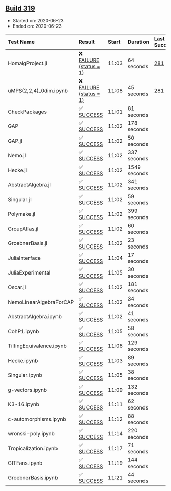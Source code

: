 ## [Build 319](https://oscarci.mathematik.uni-kl.de/job/oscar-stable/319/)

* Started on: 2020-06-23
* Ended on: 2020-06-23

| Test Name    | Result | Start | Duration | Last Success | First Failure |
|:-------------|:-------|:------|:---------|:-------------|:--------------|
| HomalgProject.jl | ❌ [FAILURE (status = 1)](https://oscarci.mathematik.uni-kl.de/job/oscar-stable/319/artifact/logs/build-319/HomalgProject.jl.log) | 11:03 | 64 seconds | [281](https://oscarci.mathematik.uni-kl.de/job/oscar-stable/281/) | [282](https://oscarci.mathematik.uni-kl.de/job/oscar-stable/282/) |
| uMPS(2,2,4)_0dim.ipynb | ❌ [FAILURE (status = 1)](https://oscarci.mathematik.uni-kl.de/job/oscar-stable/319/artifact/logs/build-319/uMPS-2-2-4-_0dim.ipynb.log) | 11:08 | 45 seconds | [281](https://oscarci.mathematik.uni-kl.de/job/oscar-stable/281/) | [282](https://oscarci.mathematik.uni-kl.de/job/oscar-stable/282/) |
| CheckPackages | ✅ [SUCCESS](https://oscarci.mathematik.uni-kl.de/job/oscar-stable/319/artifact/logs/build-319/CheckPackages.log) | 11:01 | 81 seconds |  |  |
| GAP | ✅ [SUCCESS](https://oscarci.mathematik.uni-kl.de/job/oscar-stable/319/artifact/logs/build-319/GAP.log) | 11:02 | 178 seconds |  |  |
| GAP.jl | ✅ [SUCCESS](https://oscarci.mathematik.uni-kl.de/job/oscar-stable/319/artifact/logs/build-319/GAP.jl.log) | 11:02 | 50 seconds |  |  |
| Nemo.jl | ✅ [SUCCESS](https://oscarci.mathematik.uni-kl.de/job/oscar-stable/319/artifact/logs/build-319/Nemo.jl.log) | 11:02 | 337 seconds |  |  |
| Hecke.jl | ✅ [SUCCESS](https://oscarci.mathematik.uni-kl.de/job/oscar-stable/319/artifact/logs/build-319/Hecke.jl.log) | 11:02 | 1549 seconds |  |  |
| AbstractAlgebra.jl | ✅ [SUCCESS](https://oscarci.mathematik.uni-kl.de/job/oscar-stable/319/artifact/logs/build-319/AbstractAlgebra.jl.log) | 11:02 | 341 seconds |  |  |
| Singular.jl | ✅ [SUCCESS](https://oscarci.mathematik.uni-kl.de/job/oscar-stable/319/artifact/logs/build-319/Singular.jl.log) | 11:02 | 59 seconds |  |  |
| Polymake.jl | ✅ [SUCCESS](https://oscarci.mathematik.uni-kl.de/job/oscar-stable/319/artifact/logs/build-319/Polymake.jl.log) | 11:02 | 399 seconds |  |  |
| GroupAtlas.jl | ✅ [SUCCESS](https://oscarci.mathematik.uni-kl.de/job/oscar-stable/319/artifact/logs/build-319/GroupAtlas.jl.log) | 11:02 | 60 seconds |  |  |
| GroebnerBasis.jl | ✅ [SUCCESS](https://oscarci.mathematik.uni-kl.de/job/oscar-stable/319/artifact/logs/build-319/GroebnerBasis.jl.log) | 11:02 | 23 seconds |  |  |
| JuliaInterface | ✅ [SUCCESS](https://oscarci.mathematik.uni-kl.de/job/oscar-stable/319/artifact/logs/build-319/JuliaInterface.log) | 11:04 | 17 seconds |  |  |
| JuliaExperimental | ✅ [SUCCESS](https://oscarci.mathematik.uni-kl.de/job/oscar-stable/319/artifact/logs/build-319/JuliaExperimental.log) | 11:05 | 30 seconds |  |  |
| Oscar.jl | ✅ [SUCCESS](https://oscarci.mathematik.uni-kl.de/job/oscar-stable/319/artifact/logs/build-319/Oscar.jl.log) | 11:02 | 181 seconds |  |  |
| NemoLinearAlgebraForCAP | ✅ [SUCCESS](https://oscarci.mathematik.uni-kl.de/job/oscar-stable/319/artifact/logs/build-319/NemoLinearAlgebraForCAP.log) | 11:02 | 34 seconds |  |  |
| AbstractAlgebra.ipynb | ✅ [SUCCESS](https://oscarci.mathematik.uni-kl.de/job/oscar-stable/319/artifact/logs/build-319/AbstractAlgebra.ipynb.log) | 11:02 | 41 seconds |  |  |
| CohP1.ipynb | ✅ [SUCCESS](https://oscarci.mathematik.uni-kl.de/job/oscar-stable/319/artifact/logs/build-319/CohP1.ipynb.log) | 11:05 | 58 seconds |  |  |
| TiltingEquivalence.ipynb | ✅ [SUCCESS](https://oscarci.mathematik.uni-kl.de/job/oscar-stable/319/artifact/logs/build-319/TiltingEquivalence.ipynb.log) | 11:06 | 129 seconds |  |  |
| Hecke.ipynb | ✅ [SUCCESS](https://oscarci.mathematik.uni-kl.de/job/oscar-stable/319/artifact/logs/build-319/Hecke.ipynb.log) | 11:03 | 89 seconds |  |  |
| Singular.ipynb | ✅ [SUCCESS](https://oscarci.mathematik.uni-kl.de/job/oscar-stable/319/artifact/logs/build-319/Singular.ipynb.log) | 11:05 | 38 seconds |  |  |
| g-vectors.ipynb | ✅ [SUCCESS](https://oscarci.mathematik.uni-kl.de/job/oscar-stable/319/artifact/logs/build-319/g-vectors.ipynb.log) | 11:09 | 132 seconds |  |  |
| K3-16.ipynb | ✅ [SUCCESS](https://oscarci.mathematik.uni-kl.de/job/oscar-stable/319/artifact/logs/build-319/K3-16.ipynb.log) | 11:11 | 62 seconds |  |  |
| c-automorphisms.ipynb | ✅ [SUCCESS](https://oscarci.mathematik.uni-kl.de/job/oscar-stable/319/artifact/logs/build-319/c-automorphisms.ipynb.log) | 11:12 | 88 seconds |  |  |
| wronski-poly.ipynb | ✅ [SUCCESS](https://oscarci.mathematik.uni-kl.de/job/oscar-stable/319/artifact/logs/build-319/wronski-poly.ipynb.log) | 11:14 | 220 seconds |  |  |
| Tropicalization.ipynb | ✅ [SUCCESS](https://oscarci.mathematik.uni-kl.de/job/oscar-stable/319/artifact/logs/build-319/Tropicalization.ipynb.log) | 11:17 | 71 seconds |  |  |
| GITFans.ipynb | ✅ [SUCCESS](https://oscarci.mathematik.uni-kl.de/job/oscar-stable/319/artifact/logs/build-319/GITFans.ipynb.log) | 11:19 | 144 seconds |  |  |
| GroebnerBasis.ipynb | ✅ [SUCCESS](https://oscarci.mathematik.uni-kl.de/job/oscar-stable/319/artifact/logs/build-319/GroebnerBasis.ipynb.log) | 11:21 | 44 seconds |  |  |
